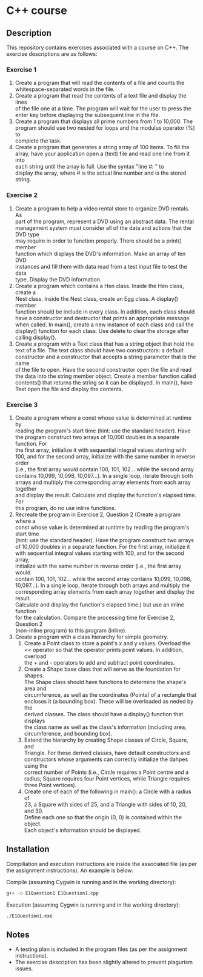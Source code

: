 # C++ course
## Description
This repository contains exercises associated with a course on C++. The 
exercise descriptions are as follows:

### Exercise 1
1. Create a program that will read the contents of a file and counts the  
whitespace-separated words in the file.
2. Create a program that read the contents of a text file and display the lines  
of the file one at a time. The program will wait for the user to press the 
enter key before displaying the subsequent line in the file.
3. Create a program that displays all prime numbers from 1 to 10,000. The  
program should use two nested for loops and the modulus operator (%) to  
complete the task.
4. Create a program that generates a string array of 100 items. To fill the  
array, have your application open a (text) file and read one line from it into  
each string until the array is full. Use the syntax "line #: <string>" to  
display the array, where # is the actual line number and <string> is the stored  
string.

### Exercise 2
1. Create a program to help a video rental store to organize DVD rentals. As  
part of the program, represent a DVD using an abstract data. The rental  
management system must consider all of the data and actions that the DVD type  
may require in order to function properly. There should be a print() member  
function which displays the DVD's information. Make an array of ten DVD  
instances and fill them with data read from a test input file to test the data  
type. Display the DVD information.
2. Create a program which contains a Hen class. Inside the Hen class, create a  
Nest class. Inside the Nest class, create an Egg class. A display() member  
function should be include in every class. In addition, each class should have 
a constructor and destructor that prints an appropriate message when called. 
In main(), create a new instance of each class and call the display() function 
for each class. Use delete to clear the storage after calling display().
3. Create a program with a Text class that has a string object that hold the  
text of a file. The text class should have two constructors: a default  
constructor and a constructor that accepts a string parameter that is the name  
of the file to open. Have the second constructor open the file and read the 
data into the string member object. Create a member function called contents()
that returns the string so it can be displayed. In main(), have Text open the
file and display the contents.

### Exercise 3
1. Create a program where a const whose value is determined at runtime by  
reading the program's start time (hint: use the <ctime> standard header). Have  
the program construct two arrays of 10,000 doubles in a separate function. For  
the first array, initialize it with sequential integral values starting with  
100, and for the second array, initialize with the same number in reverse order  
(i.e., the first array would contain 100, 101, 102... while the second array  
contains 10,099, 10,098, 10,097...). In a single loop, iterate through both  
arrays and multiply the corresponding array elements from each array together  
and display the result. Calculate and display the function's elapsed time. For  
this program, do no use inline functions.
2. Recreate the program in Exercise 2, Question 2 (Create a program where a  
const whose value is determined at runtime by reading the program's start time  
(hint: use the <ctime> standard header). Have the program construct two arrays  
of 10,000 doubles in a separate function. For the first array, initialize it  
with sequential integral values starting with 100, and for the second array,  
initialize with the same number in reverse order (i.e., the first array would  
contain 100, 101, 102... while the second array contains 10,099, 10,098,  
10,097...). In a single loop, iterate through both arrays and multiply the  
corresponding array elements from each array together and display the result.  
Calculate and display the function's elapsed time.) but use an inline function  
for the calculation. Compare the processing time for Exercise 2, Question 2  
(non-inline program) to this program (inline).
3. Create a program with a class hierarchy for simple geometry.
	1. Create a Point class to store a point's x and y values. Overload the  
	<< operator so that the operator prints point values. In addition, overload  
	the + and - operators to add and subtract point coordinates.
	2. Create a Shape base class that will serve as the foundation for shapes.  
	The Shape class should have functions to determine the shape's area and  
	circumference, as well as the coordinates (Points) of a rectangle that  
	encloses it (a bounding box). These will be overloaded as neded by the  
	derived classes. The class should have a display() function that displays  
	the class name as well as the class's information (including area,  
	circumference, and bounding box).
	3. Extend the hierarchy by creating Shape classes of Circle, Square, and  
	Triangle. For these derived classes, have default constructors and  
	constructors whose arguments can correctly initialize the dahpes using the  
	correct number of Points (i.e., Circle requires a Point centre and a 
	radius; Square requires four Point vertices, while Triangle requires three
	Point vertices).
	4. Create one of each of the following in main(): a Circle with a radius of  
	23, a Square with sides of 25, and a Triangle with sides of 10, 20, and 30.  
	Define each one so that the origin (0, 0) is contained within the object.  
	Each object's information should be displayed.

## Installation
Compiliation and execution instructions are inside the associated file (as per  
the assignment instructions). An example is below:

Compile (assuming Cygwin is running and in the working directory):
```bash
g++ -o E1Question1 E1Question1.cpp
```
 Execution (assuming Cygwin is running and in the working directory):
```bash
./E1Question1.exe
```

## Notes
- A testing plan is included in the program files (as per the assignment  
instructions).
- The exercise description has been slightly altered to prevent plagurism  
issues.